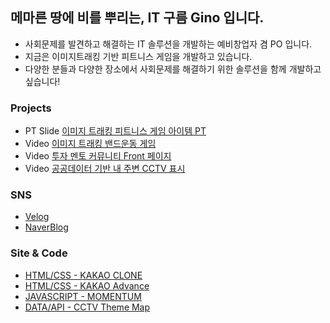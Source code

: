 ## 메마른 땅에 비를 뿌리는, IT 구름 Gino 입니다.

- 사회문제를 발견하고 해결하는 IT 솔루션을 개발하는 예비창업자 겸 PO 입니다.
- 지금은 이미지트래킹 기반 피트니스 게임을 개발하고 있습니다.
- 다양한 분들과 다양한 장소에서 사회문제를 해결하기 위한 솔루션을 함께 개발하고 싶습니다!

### Projects
- PT Slide [이미지 트래킹 피트니스 게임 아이템 PT](https://docs.google.com/presentation/d/1RW5g6WVHl4XzLHXT9GBtYmLcuLq0wGEP/edit?usp=sharing&ouid=118250257527086243560&rtpof=true&sd=true)
- Video [이미지 트래킹 밴드운동 게임](https://youtu.be/m1uR8X6b4bc)
- Video [투자 멘토 커뮤니티 Front 페이지](https://youtu.be/rYDvViRDE_s)
- Video [공공데이터 기반 내 주변 CCTV 표시](https://youtu.be/m1uR8X6b4bc)

### SNS 
- [Velog](https://velog.io/@wltn39)  
- [NaverBlog](https://blog.naver.com/esperanza_7)

### Site & Code
- [HTML/CSS - KAKAO CLONE](https://wltn39.github.io/kokoa_clone/)
- [HTML/CSS - KAKAO Advance](https://velog.io/@wltn39/KB-Star-Wars)
- [JAVASCRIPT - MOMENTUM](https://wltn39.github.io/mometum_clone/) 
- [DATA/API - CCTV Theme Map](https://velog.io/@wltn39/%EC%B9%B4%EC%B9%B4%EC%98%A4-%EC%A7%80%EB%8F%84-API-%EC%8B%9C%EC%9E%91)




